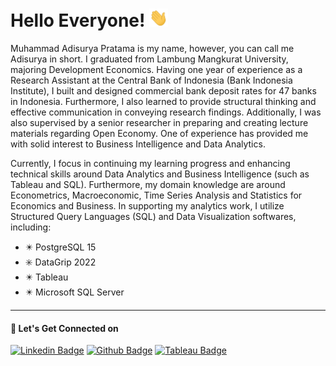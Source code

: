 # Hello Everyone! <img src="https://raw.githubusercontent.com/ptyadana/ptyadana/master/wave.gif" width="30px">

Muhammad Adisurya Pratama is my name, however, you can call me Adisurya in short. I graduated from Lambung Mangkurat University, majoring Development Economics. Having one year of experience as a Research Assistant at the Central Bank of Indonesia (Bank Indonesia Institute), I built and designed commercial bank deposit rates for 47 banks in Indonesia. Furthermore, I also learned to provide structural thinking and effective communication in conveying research findings. Additionally, I was also supervised by a senior researcher in preparing and creating lecture materials regarding Open Economy. One of experience has provided me with solid interest to Business Intelligence and Data Analytics.


Currently, I focus in continuing my learning progress and enhancing technical skills around Data Analytics and Business Intelligence (such as Tableau and SQL). Furthermore, my domain knowledge are around Econometrics, Macroeconomic, Time Series Analysis and Statistics for Economics and Business. In supporting my analytics work, I utilize Structured Query Languages (SQL) and Data Visualization softwares, including:
- ✴️ PostgreSQL 15
- ✳️ DataGrip 2022
- ✴️ Tableau
- ✴️ Microsoft SQL Server

----

#### 📮 Let's Get Connected on

[![Linkedin Badge](https://img.shields.io/badge/-LinkedIn-blue?style=flat-square&logo=Linkedin&logoColor=white&link=https://www.linkedin.com/in/madisuryapr)](https://www.linkedin.com/in/madisuryapr/)
[![Github Badge](http://img.shields.io/badge/-Github-black?style=flat-square&logo=github&link=https://github.com/madisuryapr/)](https://github.com/madisuryapr)
[![Tableau Badge](http://img.shields.io/badge/-Tableau-orange?style=flat-square&logo=tableau&logoColor=white&link=https://public.tableau.com/profile/madisuryapr#!/)](https://public.tableau.com/app/profile/madisuryapr#!/)
